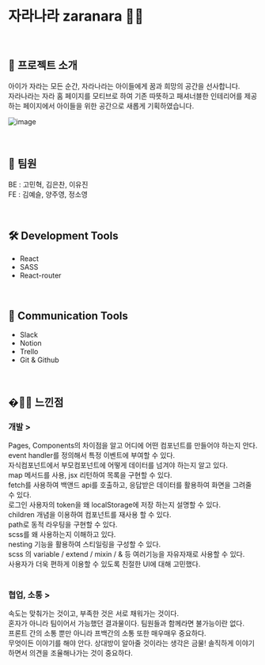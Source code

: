 
# 자라나라 zaranara 👶🏻 

<br/>

## 🚩 프로젝트 소개

아이가 자라는 모든 순간, 자라나라는 아이들에게 꿈과 희망의 공간을 선사합니다. <br/>
자라나라는 자라 홈 페이지를 모티브로 하여 기존 따뜻하고 패셔너블한 인테리어를 제공하는 페이지에서 아이들을 위한 공간으로 새롭게 기획하였습니다.

![image](https://user-images.githubusercontent.com/89117851/146793975-1f91615e-4b9d-4155-a9f6-b6723b924578.png)


<br/>

## 👫 팀원 

BE : 고민혁, 김은찬, 이유진 <br/>
FE : 김예슬, 양주영, 정소영

<br/>

## 🛠 Development Tools
- React
- SASS
- React-router

<br/>

## 📡 Communication Tools
- Slack
- Notion
- Trello
- Git & Github

<br/>

## �👩‍💻 느낀점 
### 개발 >
Pages, Components의 차이점을 알고 어디에 어떤 컴포넌트를 만들어야 하는지 안다.<br/>
event handler를 정의해서 특정 이벤트에 부여할 수 있다.<br/>
자식컴포넌트에서 부모컴포넌트에 어떻게 데이터를 넘겨야 하는지 알고 있다.<br/>
map 메서드를 사용, jsx 리턴하여 목록을 구현할 수 있다.<br/>
fetch를 사용하여 백앤드 api를 호출하고, 응답받은 데이터를 활용하여 화면을 그려줄 수 있다.<br/>
로그인 사용자의 token을 왜 localStorage에 저장 하는지 설명할 수 있다.<br/>
children 개념을 이용하여 컴포넌트를 재사용 할 수 있다.<br/>
path로 동적 라우팅을 구현할 수 있다.<br/>
scss를 왜 사용하는지 이해하고 있다.<br/>
nesting 기능을 활용하여 스티일링을 구성할 수 있다.<br/>
scss 의 variable / extend / mixin / & 등 여러기능을 자유자재로 사용할 수 있다.<br/>
사용자가 더욱 편하게 이용할 수 있도록 친절한 UI에 대해 고민했다.<br/>
<br/>
### 협업, 소통 >
속도는 맞춰가는 것이고, 부족한 것은 서로 채워가는 것이다.<br/>
혼자가 아니라 팀이어서 가능했던 결과물이다. 팀원들과 함께라면 불가능이란 없다.<br/>
프론트 간의 소통 뿐만 아니라 프백간의 소통 또한 매우매우 중요하다.<br/>
무엇이든 이야기를 해야 안다. 상대방이 알아줄 것이라는 생각은 금물! 솔직하게 이야기하면서 의견을 조율해나가는 것이 중요하다.<br/>
<br/>

